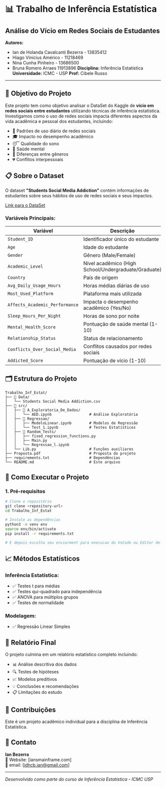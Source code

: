 # 📊 Trabalho de Inferência Estatística
## Análise do Vício em Redes Sociais de Estudantes

**Autores:**  
* Ian de Holanda Cavalcanti Bezerra - 13835412
* Hiago Vinicius Américo - 11218469
* Nina Cunha Pinheiro - 13686500
* Bruna Romero Arraes 11913896
**Disciplina:** Inferência Estatística  
**Universidade:** ICMC - USP
**Prof:** Cibele Russo

---

## 🎯 Objetivo do Projeto

Este projeto tem como objetivo analisar o DataSet do Kaggle de **vício em redes sociais entre estudantes** utilizando técnicas de inferência estatística. Investigamos como o uso de redes sociais impacta diferentes aspectos da vida acadêmica e pessoal dos estudantes, incluindo:

- 📱 Padrões de uso diário de redes sociais
- 🎓 Impacto no desempenho acadêmico  
- 😴 Qualidade do sono
- 🧠 Saúde mental
- 👥 Diferenças entre gêneros
- 💔 Conflitos interpessoais

## 📋 Sobre o Dataset

O dataset **"Students Social Media Addiction"** contém informações de estudantes sobre seus hábitos de uso de redes sociais e seus impactos. 

[Link para o DataSet](https://www.kaggle.com/datasets/adilshamim8/social-media-addiction-vs-relationships?resource=download)

### Variáveis Principais:
| Variável | Descrição |
|----------|-----------|
| `Student_ID` | Identificador único do estudante |
| `Age` | Idade do estudante |
| `Gender` | Gênero (Male/Female) |
| `Academic_Level` | Nível acadêmico (High School/Undergraduate/Graduate) |
| `Country` | País de origem |
| `Avg_Daily_Usage_Hours` | Horas médias diárias de uso |
| `Most_Used_Platform` | Plataforma mais utilizada |
| `Affects_Academic_Performance` | Impacta o desempenho acadêmico (Yes/No) |
| `Sleep_Hours_Per_Night` | Horas de sono por noite |
| `Mental_Health_Score` | Pontuação de saúde mental (1-10) |
| `Relationship_Status` | Status de relacionamento |
| `Conflicts_Over_Social_Media` | Conflitos causados por redes sociais |
| `Addicted_Score` | Pontuação de vício (1-10) |

## 🗂️ Estrutura do Projeto

```
Trabalho_Inf_Estat/
├── 📁 Data/
│   └── Students Social Media Addiction.csv
├── 📁 src/
│   ├── 📁 A_Exploratoria_De_Dados/
│   │   └── AED.ipynb                 # Análise Exploratória
│   ├── 📁 Regressao/
│   │   ├── ModeloLinear.ipynb        # Modelos de Regressão
│   │   └── Test_1.ipynb              # Testes Estatísticos
│   ├── 📁 Random_Tests/
│   │   ├── fixed_regression_functions.py
│   │   ├── Main.py
│   │   └── Regressao_l.ipynb
│   └── Lib.py                        # Funções auxiliares
├── Proposta.pdf                      # Proposta do projeto
├── requirements.txt                  # Dependências
└── README.md                         # Este arquivo
```

## 🚀 Como Executar o Projeto

### 1. Pré-requisitos
```bash
# Clone o repositório
git clone <repository-url>
cd Trabalho_Inf_Estat

# Instale as dependências
python3 -m venv env
source env/bin/activate
pip install -r requirements.txt

# E depois escolha seu enviorment para execucao do VsCode ou Editor de escolha
```

## 📈 Métodos Estatísticos

### Inferência Estatística:
- ✅ Testes t para médias
- ✅ Testes qui-quadrado para independência
- ✅ ANOVA para múltiplos grupos
- ✅ Testes de normalidade

### Modelagem:
- ✅ Regressão Linear Simples


## 📝 Relatório Final

O projeto culmina em um relatório estatístico completo incluindo:

- 📊 Análise descritiva dos dados
- 🔍 Testes de hipóteses
- 📈 Modelos preditivos
- 💡 Conclusões e recomendações
- 📋 Limitações do estudo

## 🤝 Contribuições

Este é um projeto acadêmico individual para a disciplina de Inferência Estatística. 

## 📧 Contato

**Ian Bezerra**  
📧 Website: [iansmainframe.com]  
📧 email: [idhcb.ian@gmail.com]  

---
*Desenvolvido como parte do curso de Inferência Estatística - ICMC USP* 
